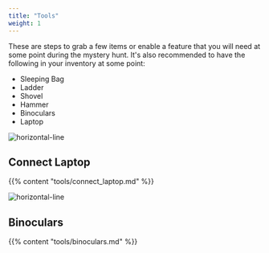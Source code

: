 ```yaml
---
title: "Tools"
weight: 1
---
```


These are steps to grab a few items or enable a feature that you will need at some point during the mystery hunt.
It's also recommended to have the following in your inventory at some point:

- Sleeping Bag
- Ladder
- Shovel
- Hammer
- Binoculars
- Laptop

![horizontal-line](/images/green-line.png)

## Connect Laptop
{{% content "tools/connect_laptop.md" %}}


![horizontal-line](/images/green-line.png)

## Binoculars
{{% content "tools/binoculars.md" %}}